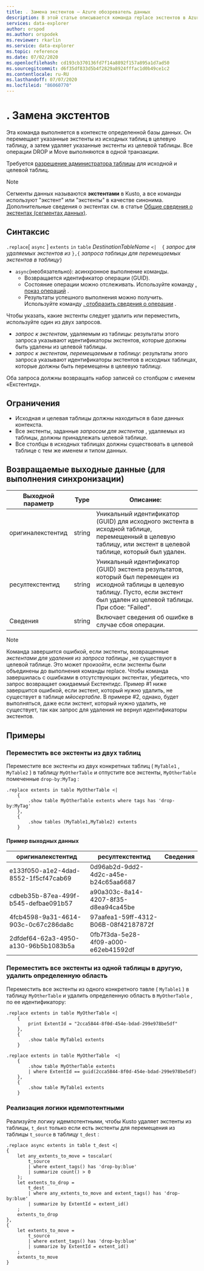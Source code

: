 ```yaml
---
title: . Замена экстентов — Azure обозреватель данных
description: В этой статье описывается команда replace экстентов в Azure обозреватель данных.
services: data-explorer
author: orspod
ms.author: orspodek
ms.reviewer: rkarlin
ms.service: data-explorer
ms.topic: reference
ms.date: 07/02/2020
ms.openlocfilehash: cd193cb370136fd7f14a8892f157a895a1d7ad50
ms.sourcegitcommit: d6f35df833d5b4f2829a8924fffac1d0b49ce1c2
ms.contentlocale: ru-RU
ms.lasthandoff: 07/07/2020
ms.locfileid: "86060770"
---
```

# <a name="replace-extents"></a>. Замена экстентов

Эта команда выполняется в контексте определенной базы данных.
Он перемещает указанные экстенты из исходных таблиц в целевую таблицу, а затем удаляет указанные экстенты из целевой таблицы.
Все операции DROP и Move выполняются в одной транзакции.

Требуется [разрешение администратора таблицы](../management/access-control/role-based-authorization.md) для исходной и целевой таблиц.

> [!NOTE]
> Сегменты данных называются **экстентами** в Kusto, а все команды используют "экстент" или "экстенты" в качестве синонима.
> Дополнительные сведения о экстентах см. в статье [Общие сведения о экстентах (сегментах данных)](extents-overview.md).

## <a name="syntax"></a>Синтаксис

`.replace`[ `async` ] `extents` `in` `table` *DestinationTableName* `<| 
{` *запрос для удаляемых экстентов из* `},{` *запроса таблицы для перемещаемых экстентов в таблицу*`}`

* `async`(необязательно): асинхронное выполнение команды.
    * Возвращается идентификатор операции (GUID).
    * Состояние операции можно отслеживать. Используйте команду [. показ операций](operations.md#show-operations) .
    * Результаты успешного выполнения можно получить. Используйте команду [. отобразить сведения о операции](operations.md#show-operation-details) .

Чтобы указать, какие экстенты следует удалить или переместить, используйте один из двух запросов.
* *запрос к экстентам*, удаляемым из таблицы: результаты этого запроса указывают идентификаторы экстентов, которые должны быть удалены из целевой таблицы.
* *запрос к экстентам, перемещаемым в таблицу*: результаты этого запроса указывают идентификаторы экстентов в исходных таблицах, которые должны быть перемещены в целевую таблицу.

Оба запроса должны возвращать набор записей со столбцом с именем «Екстентид».

## <a name="restrictions"></a>Ограничения

* Исходная и целевая таблицы должны находиться в базе данных контекста.
* Все экстенты, заданные *запросом для экстентов* , удаляемых из таблицы, должны принадлежать целевой таблице.
* Все столбцы в исходных таблицах должны существовать в целевой таблице с тем же именем и типом данных.

## <a name="return-output-for-sync-execution"></a>Возвращаемые выходные данные (для выполнения синхронизации)

Выходной параметр |Type |Описание:
---|---|---
оригиналекстентид |string |Уникальный идентификатор (GUID) для исходного экстента в исходной таблице, перемещенный в целевую таблицу, или экстент в целевой таблице, который был удален.
ресултекстентид |string |Уникальный идентификатор (GUID) экстента результатов, который был перемещен из исходной таблицы в целевую таблицу. Пусто, если экстент был удален из целевой таблицы. При сбое: "Failed".
Сведения |string |Включает сведения об ошибке в случае сбоя операции.

> [!NOTE]
> Команда завершится ошибкой, если экстенты, возвращенные *экстентами для удаления из запроса таблицы* , не существуют в целевой таблице. Это может произойти, если экстенты были объединены до выполнения команды replace.
> Чтобы команда завершилась с ошибками в отсутствующих экстентах, убедитесь, что запрос возвращает ожидаемый Екстентидс. Пример #1 ниже завершится ошибкой, если экстент, который нужно удалить, не существует в таблице *мйосертабле*. В примере #2, однако, будет выполняться, даже если экстент, который нужно удалить, не существует, так как запрос для удаления не вернул идентификаторы экстентов.

## <a name="examples"></a>Примеры

### <a name="move-all-extents-from-two-tables"></a>Переместить все экстенты из двух таблиц 

Переместите все экстенты из двух конкретных таблиц ( `MyTable1` , `MyTable2` ) в таблицу `MyOtherTable` и отпустите все экстенты, `MyOtherTable` помеченные `drop-by:MyTag` :

```kusto
.replace extents in table MyOtherTable <|
    {
        .show table MyOtherTable extents where tags has 'drop-by:MyTag'
    },
    {
        .show tables (MyTable1,MyTable2) extents
    }
```

#### <a name="sample-output"></a>Пример выходных данных

|оригиналекстентид |ресултекстентид |Сведения
|---|---|---
|e133f050-a1e2-4dad-8552-1f5cf47cab69 |0d96ab2d-9dd2-4d2c-a45e-b24c65aa6687| 
|cdbeb35b-87ea-499f-b545-defbae091b57 |a90a303c-8a14-4207-8f35-d8ea94ca45be| 
|4fcb4598-9a31-4614-903c-0c67c286da8c |97aafea1-59ff-4312-B06B-08f42187872f| 
|2dfdef64-62a3-4950-a130-96b5b1083b5a |0fb7f3da-5e28-4f09-a000-e62eb41592df| 

### <a name="move-all-extents-from-one-table-to-another-drop-specific-extent"></a>Переместить все экстенты из одной таблицы в другую, удалить определенную область

Переместить все экстенты из одного конкретного тавле ( `MyTable1` ) в таблицу `MyOtherTable` и удалить определенную область в `MyOtherTable` , по ее идентификатору:

```kusto
.replace extents in table MyOtherTable <|
    {
        print ExtentId = "2cca5844-8f0d-454e-bdad-299e978be5df"
    },
    {
        .show table MyTable1 extents 
    }
```

```kusto
.replace extents in table MyOtherTable  <|
    {
        .show table MyOtherTable extents
        | where ExtentId == guid(2cca5844-8f0d-454e-bdad-299e978be5df) 
    },
    {
        .show table MyTable1 extents 
    }
```

### <a name="implement-an-idempotent-logic"></a>Реализация логики идемпотентными

Реализуйте логику идемпотентными, чтобы Kusto удаляет экстенты из таблицы, `t_dest` только если есть экстенты для перемещения из таблицы `t_source` в таблицу `t_dest` :

```kusto
.replace async extents in table t_dest <|
{
    let any_extents_to_move = toscalar( 
        t_source
        | where extent_tags() has 'drop-by:blue'
        | summarize count() > 0
    );
    let extents_to_drop =
        t_dest
        | where any_extents_to_move and extent_tags() has 'drop-by:blue'
        | summarize by ExtentId = extent_id()
    ;
    extents_to_drop
},
{
    let extents_to_move = 
        t_source
        | where extent_tags() has 'drop-by:blue'
        | summarize by ExtentId = extent_id()
    ;
    extents_to_move
}
```
